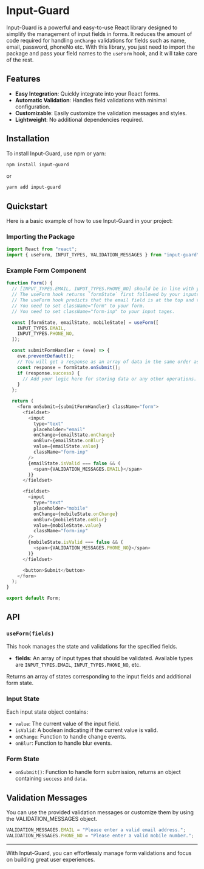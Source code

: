 # Input-Guard

Input-Guard is a powerful and easy-to-use React library designed to simplify the management of input fields in forms. It reduces the amount of code required for handling `onChange` validations for fields such as name, email, password, phoneNo etc. With this library, you just need to import the package and pass your field names to the `useForm` hook, and it will take care of the rest.

## Features

- **Easy Integration**: Quickly integrate into your React forms.
- **Automatic Validation**: Handles field validations with minimal configuration.
- **Customizable**: Easily customize the validation messages and styles.
- **Lightweight**: No additional dependencies required.

## Installation

To install Input-Guard, use npm or yarn:

```bash
npm install input-guard
```

or

```bash
yarn add input-guard
```

## Quickstart

Here is a basic example of how to use Input-Guard in your project:

### Importing the Package

```javascript
import React from "react";
import { useForm, INPUT_TYPES, VALIDATION_MESSAGES } from "input-guard";
```

### Example Form Component

```javascript
function Form() {
  // [INPUT_TYPES.EMAIL, INPUT_TYPES.PHONE_NO] should be in line with your form input fields.
  // The useForm hook returns `formState` first followed by your inputstates, in the specified order.
  // The useForm hook predicts that the email field is at the top and then mobile.
  // You need to set className="form" to your form.
  // You need to set className="form-inp" to your input tages.

  const [formState, emailState, mobileState] = useForm([
    INPUT_TYPES.EMAIL,
    INPUT_TYPES.PHONE_NO,
  ]);

  const submitFormHandler = (eve) => {
    eve.preventDefault();
    // You will get a response as an array of data in the same order as passed in the `useForm` hook.
    const response = formState.onSubmit();
    if (response.success) {
      // Add your logic here for storing data or any other operations.
    }
  };

  return (
    <form onSubmit={submitFormHandler} className="form">
      <fieldset>
        <input
          type="text"
          placeholder="email"
          onChange={emailState.onChange}
          onBlur={emailState.onBlur}
          value={emailState.value}
          className="form-inp"
        />
        {emailState.isValid === false && (
          <span>{VALIDATION_MESSAGES.EMAIL}</span>
        )}
      </fieldset>

      <fieldset>
        <input
          type="text"
          placeholder="mobile"
          onChange={mobileState.onChange}
          onBlur={mobileState.onBlur}
          value={mobileState.value}
          className="form-inp"
        />
        {mobileState.isValid === false && (
          <span>{VALIDATION_MESSAGES.PHONE_NO}</span>
        )}
      </fieldset>

      <button>Submit</button>
    </form>
  );
}

export default Form;
```

## API

### `useForm(fields)`

This hook manages the state and validations for the specified fields.

- **fields**: An array of input types that should be validated. Available types are `INPUT_TYPES.EMAIL`, `INPUT_TYPES.PHONE_NO`, etc.

Returns an array of states corresponding to the input fields and additional form state.

### Input State

Each input state object contains:

- `value`: The current value of the input field.
- `isValid`: A boolean indicating if the current value is valid.
- `onChange`: Function to handle change events.
- `onBlur`: Function to handle blur events.

### Form State

- `onSubmit()`: Function to handle form submission, returns an object containing `success` and `data`.

## Validation Messages

You can use the provided validation messages or customize them by using the VALIDATION_MESSAGES object.

```javascript
VALIDATION_MESSAGES.EMAIL = "Please enter a valid email address.";
VALIDATION_MESSAGES.PHONE_NO = "Please enter a valid mobile number.";
```

---

With Input-Guard, you can effortlessly manage form validations and focus on building great user experiences.
